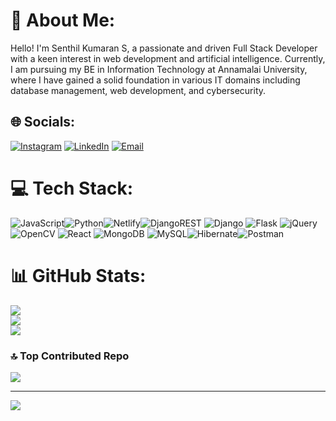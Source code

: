 # 💫 About Me:
Hello! I'm Senthil Kumaran S, a passionate and driven Full Stack Developer with a keen interest in web development and artificial intelligence. Currently, I am pursuing my BE in Information Technology at Annamalai University, where I have gained a solid foundation in various IT domains including database management, web development, and cybersecurity.


## 🌐 Socials:
[![Instagram](https://img.shields.io/badge/Instagram-%23E4405F.svg?logo=Instagram&logoColor=white)](https://instagram.com/senthilsk10) [![LinkedIn](https://img.shields.io/badge/LinkedIn-%230077B5.svg?logo=linkedin&logoColor=white)](https://linkedin.com/in/senthil-kumaran-789355238/) 
[![Email](https://img.shields.io/badge/Email-D14836.svg?logo=gmail&logoColor=white)](mailto:senthilkumaran1803@gmail.com)

# 💻 Tech Stack:
![JavaScript](https://img.shields.io/badge/javascript-%23323330.svg?style=flat&logo=javascript&logoColor=%23F7DF1E)![Python](https://img.shields.io/badge/python-3670A0?style=flat&logo=python&logoColor=ffdd54)![Netlify](https://img.shields.io/badge/netlify-%23000000.svg?style=flat&logo=netlify&logoColor=#00C7B7)![DjangoREST](https://img.shields.io/badge/DJANGO-REST-ff1709?style=flat&logo=django&logoColor=white&color=ff1709&labelColor=gray) ![Django](https://img.shields.io/badge/django-%23092E20.svg?style=flat&logo=django&logoColor=white) ![Flask](https://img.shields.io/badge/flask-%23000.svg?style=flat&logo=flask&logoColor=white) ![jQuery](https://img.shields.io/badge/jquery-%230769AD.svg?style=flat&logo=jquery&logoColor=white) ![OpenCV](https://img.shields.io/badge/opencv-%23white.svg?style=flat&logo=opencv&logoColor=white) ![React](https://img.shields.io/badge/react-%2320232a.svg?style=flat&logo=react&logoColor=%2361DAFB) ![MongoDB](https://img.shields.io/badge/MongoDB-%234ea94b.svg?style=flat&logo=mongodb&logoColor=white) ![MySQL](https://img.shields.io/badge/mysql-4479A1.svg?style=flat&logo=mysql&logoColor=white)![Hibernate](https://img.shields.io/badge/Hibernate-59666C?style=flat&logo=Hibernate&logoColor=white)![Postman](https://img.shields.io/badge/Postman-FF6C37?style=flat&logo=postman&logoColor=white)
# 📊 GitHub Stats:
![](https://github-readme-stats.vercel.app/api?username=Senthilsk10&theme=tokyonight&hide_border=false&include_all_commits=true&count_private=true)<br/>
![](https://github-readme-streak-stats.herokuapp.com/?user=Senthilsk10&theme=tokyonight&hide_border=false)<br/>
![](https://github-readme-stats.vercel.app/api/top-langs/?username=Senthilsk10&theme=tokyonight&hide_border=false&include_all_commits=true&count_private=true&layout=compact)

### 🔝 Top Contributed Repo
![](https://github-contributor-stats.vercel.app/api?username=Senthilsk10&limit=5&theme=dark&combine_all_yearly_contributions=true)

---
[![](https://visitcount.itsvg.in/api?id=Senthilsk10&icon=6&color=1)](https://visitcount.itsvg.in)

<!-- Proudly created with GPRM ( https://gprm.itsvg.in ) -->
